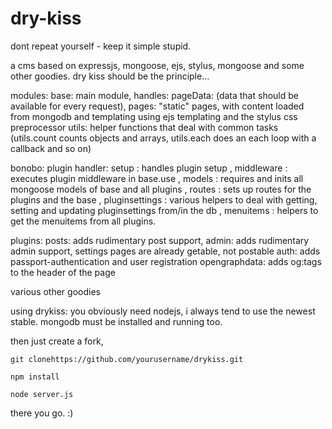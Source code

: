 dry-kiss
=======

dont repeat yourself - keep it simple stupid.


a cms based on expressjs, mongoose, ejs, stylus, mongoose and some other goodies. dry kiss should be the principle...

modules:
  base: main module, handles:
    pageData: (data that should be available for every request),
    pages: "static" pages, with content loaded from mongodb and templating using ejs templating and the stylus css preprocessor
    utils: helper functions that deal with common tasks (utils.count counts objects and arrays, utils.each does an each loop with a callback and so on)
    
  bonobo: plugin handler:
    setup           : handles plugin setup
  , middleware      : executes plugin middleware in base.use
  , models          : requires and inits all mongoose models of base and all plugins
  , routes          : sets up routes for the plugins and the base
  , pluginsettings  : various helpers to deal with getting, setting and updating pluginsettings from/in the db
  , menuitems       : helpers to get the menuitems from all plugins.
  
  
  plugins:
    posts: adds rudimentary post support,
    admin: adds rudimentary admin support, settings pages are already getable, not postable
    auth: adds passport-authentication and user registration
    opengraphdata: adds og:tags to the header of the page
    
  various other goodies
  
  
using drykiss:
you obviously need nodejs, i always tend to use the newest stable.
mongodb must be installed and running too.

then just create a fork,
 
    git clonehttps://github.com/yourusername/drykiss.git
    
    npm install
    
    node server.js
    
there you go. :)
